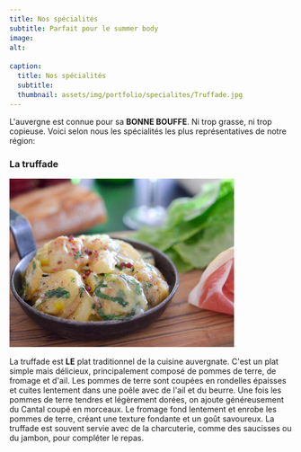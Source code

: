 ```yaml
---
title: Nos spécialités
subtitle: Parfait pour le summer body
image: 
alt: 

caption:
  title: Nos spécialités
  subtitle: 
  thumbnail: assets/img/portfolio/specialites/Truffade.jpg
---
```

L'auvergne est connue pour sa **BONNE BOUFFE**. Ni trop grasse, ni trop copieuse. Voici selon nous les spécialités les plus représentatives de notre région:

### La truffade

![Trufade](assets/img/portfolio/specialites/Truffade.jpg)

La truffade est **LE** plat traditionnel de la cuisine auvergnate. C'est un plat simple mais délicieux, principalement composé de pommes de terre, de fromage et d'ail. Les pommes de terre sont coupées en rondelles épaisses et cuites lentement dans une poêle avec de l'ail et du beurre. Une fois les pommes de terre tendres et légèrement dorées, on ajoute généreusement du Cantal coupé en morceaux. Le fromage fond lentement et enrobe les pommes de terre, créant une texture fondante et un goût savoureux. La truffade est souvent servie avec de la charcuterie, comme des saucisses ou du jambon, pour compléter le repas.
